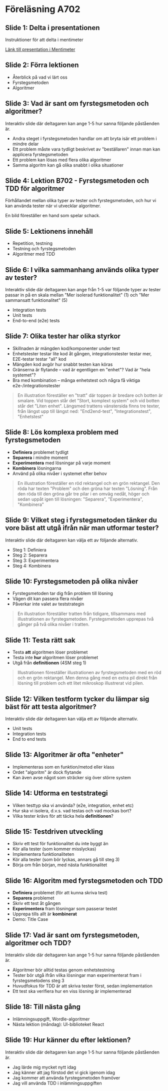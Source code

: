 # Föreläsning A702

## Slide 1: Delta i presentationen
Instruktioner för att delta i mentimeter

[Länk till presentation i Mentimeter](https://www.menti.com/algi2roqqgvt)

## Slide 2: Förra lektionen
* Återblick på vad vi lärt oss
* Fyrstegsmetoden
* Algoritmer

## Slide 3: Vad är sant om fyrstegsmetoden och algoritmer?
Interaktiv slide där deltagaren kan ange 1-5 hur sanna följande påståenden är.

* Andra steget i fyrstegsmetoden handlar om att bryta isär ett problem i mindre delar
* Ett problem måste vara tydligt beskrivet av "beställaren" innan man kan applicera fyrstegsmetoden
* Ett problem kan lösas med flera olika algoritmer
* Samma algoritm kan gå olika snabbt i olika situationer

## Slide 4: Lektion B702 - Fyrstegsmetoden och TDD för algoritmer
Förhållandet mellan olika typer av tester och fyrstegsmetoden, och hur vi kan använda tester när vi utvecklar algoritmer.

En bild föreställer en hand som spelar schack.

## Slide 5: Lektionens innehåll
* Repetition, testning
* Testning och fyrstegsmetoden
* Algoritmer med TDD

## Slide 6: I vilka sammanhang används olika typer av tester?
Interaktiv slide där deltagaren kan ange från 1-5 var följande typer av tester passar
in på en skala mellan "Mer isolerad funktionalitet" (1) och "Mer sammansatt funktionalitet" (5)

* Integration tests
* Unit tests
* End-to-end (e2e) tests

## Slide 7: Olika tester har olika styrkor
* Skillnaden är mängden kod/komponenter under test
* Enhetstester testar lite kod åt gången, integrationstester testar mer, E2E-testar testar "all" kod
* Mängden kod avgör hur snabbt testen kan köras
* Gränserna är flytande – vad är egentligen en "enhet"? Vad är "hela systemet"?
* Bra med kombination – många enhetstest och några få viktiga e2e-/integrationstester

> En illustration föreställer en "tratt" där toppen är bredare och botten är smalare. Vid toppen står det
> "Stort, komplext system" och vid botten står det "Liten enhet". Längsmed trattens vänstersida finns tre
> texter, från längst upp till längst ned: "End2end-test", "Integrationstest", "Enhetstest"

## Slide 8: Lös komplexa problem med fyrstegsmetoden
* **Definiera** problemet tydligt
* **Separera** i mindre moment
* **Experimentera** med lösningar på varje moment
* **Kombinera** lösningarna
* Använd på olika nivåer i systemet efter behov

> En illustration föreställer en röd rektangel och en grön rektangel. Den röda har texten "Problem" och
> den gröna har texten "Lösning". Från den röda till den gröna går tre pilar i en omväg nedåt, höger och
> sedan uppåt igen till lösningen: "Separera", "Experimentera", "Kombinera"

## Slide 9: Vilket steg i fyrstegsmetoden tänker du vore bäst att utgå ifrån när man utformar tester?
Interaktiv slide där deltagaren kan välja ett av följande alternativ.

* Steg 1: Definiera
* Steg 2: Separera
* Steg 3: Experimentera
* Steg 4: Kombinera

## Slide 10: Fyrstegsmetoden på olika nivåer
* Fyrstegsmetoden tar dig från problem till lösning
* Vägen dit kan passera flera nivåer
* Påverkar inte valet av teststrategin

> En illustration föreställer tratten från tidigare, tillsammans med illustrationen av fyrstegsmetoden.
> Fyrstegsmetoden upprepas två gånger på två olika nivåer i tratten.

## Slide 11: Testa rätt sak
* Testa **att** algoritmen löser problemet
* Testa inte **hur** algoritmen löser problemet
* Utgå från **definitionen** (4SM steg 1)

> Illustrationen föreställer illustrationen av fyrstegsmetoden med en röd och en grön rektangel. Men
> denna gång med en extra pil direkt från lösning till problem och ett litet mikroskop illustrerat vid pilen.

## Slide 12: Vilken testform tycker du lämpar sig bäst för att testa algoritmer?
Interaktiv slide där deltagaren kan välja ett av följande alternativ.

* Unit tests
* Integration tests
* End to end tests

## Slide 13: Algoritmer är ofta "enheter"
* Implementeras som en funktion/metod eller klass
* Ordet "algoritm" är dock flytande
* Kan även avse något som sträcker sig över större system

## Slide 14: Utforma en teststrategi
* Vilken testtyp ska vi använda? (e2e, integration, enhet etc)
* Hur ska vi isolera, d.v.s. vad testas och vad mockas bort?
* Vilka tester krävs för att täcka hela **definitionen**?

## Slide 15: Testdriven utveckling
* Skriv ett test för funktionalitet du inte byggt än
* Kör alla tester (som kommer misslyckas)
* Implementera funktionaliteten
* Kör alla tester (som bör lyckas, annars gå till steg 3)
* Börja om från början, med nästa funktionalitet

## Slide 16: Algoritm med fyrstegsmetoden och TDD
* **Definiera** problemet (för att kunna skriva test)
* **Separera** problemet
* Skriv ett test åt gången
* **Experimentera** fram lösningar som passerar testet
* Upprepa tills allt är **kombinerat**
* Demo: Title Case

## Slide 17: Vad är sant om fyrstegsmetoden, algoritmer och TDD?
Interaktiv slide där deltagaren kan ange 1-5 hur sanna följande påståenden är.

* Algoritmer bör alltid testas genom enhetstestning
* Tester bör utgå ifrån vilka lösningar man experimenterat fram i fyrstegsmetodens steg 3
* Huvudfokus för TDD är att skriva tester först, sedan implementation
* Ett test ska verifiera hur en viss lösning är implementerad

## Slide 18: Till nästa gång
* Inlämningsuppgift, Wordle-algoritmer
* Nästa lektion (måndag): UI-biblioteket React

## Slide 19: Hur känner du efter lektionen?
Interaktiv slide där deltagaren kan ange 1-5 hur sanna följande påståenden är.

* Jag lärde mig mycket nytt idag
* Jag känner att jag förstod det vi gick igenom idag
* Jag kommer att använda fyrstegsmetoden framöver
* Jag vill använda TDD i inlämningsuppgiften